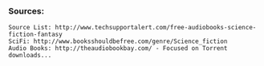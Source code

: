 ### Sources:
    Source List: http://www.techsupportalert.com/free-audiobooks-science-fiction-fantasy
    SciFi: http://www.booksshouldbefree.com/genre/Science_fiction
    Audio Books: http://theaudiobookbay.com/ - Focused on Torrent downloads...
